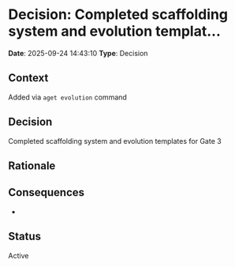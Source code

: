 # Decision: Completed scaffolding system and evolution templat...

**Date**: 2025-09-24 14:43:10
**Type**: Decision

## Context
Added via `aget evolution` command

## Decision
Completed scaffolding system and evolution templates for Gate 3

## Rationale


## Consequences
-

## Status
Active
